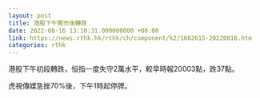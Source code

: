 ```yaml
---
layout: post
title: 港股下午開市後轉跌
date: 2022-08-16 13:10:31.000000000 +08:00
link: https://news.rthk.hk/rthk/ch/component/k2/1662615-20220816.htm
categories: rthk
---
```


港股下午初段轉跌，恒指一度失守2萬水平，較早時報20003點，跌37點。

虎視傳媒急挫70%後，下午1時起停牌。
